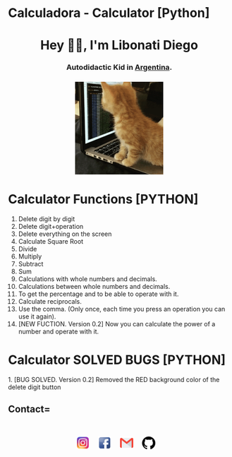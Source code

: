 # Calculadora - Calculator [Python]


<h1 align="center"> Hey 👋🏽, I'm Libonati Diego </h1>

<h3 align="center">
    Autodidactic Kid in <a href="https://www.instagram.com/die_libonati/?hl=es-la">Argentina</a>.  
</h3>

<h3 align="center">
<img align="center" alt="cat coding" src="https://github.com/DiegoLibonati/DiegoLibonati/blob/main/template/cat.gif" width="200" />
 </h3>

<h1 align="left"> Calculator Functions [PYTHON] </h1>

1. Delete digit by digit
2. Delete digit+operation
3. Delete everything on the screen
4. Calculate Square Root
5. Divide
6. Multiply
7. Subtract
8. Sum
9. Calculations with whole numbers and decimals.
10. Calculations between whole numbers and decimals.
11. To get the percentage and to be able to operate with it.
12. Calculate reciprocals.
13. Use the comma. (Only once, each time you press an operation you can use it again).
14. [NEW FUCTION. Version 0.2] Now you can calculate the power of a number and operate with it.

<h1 align="left"> Calculator SOLVED BUGS [PYTHON] </h1>
1. [BUG SOLVED. Version 0.2] Removed the RED background color of the delete digit button


<br>
<h2 align="left">
  Contact=
</h2>
<br/>

<p align="center">
 <a href="https://www.instagram.com/die_libonati/?hl=es-la"><img src="https://github.com/DiegoLibonati/DiegoLibonati/blob/main/template/ig2.png" width="30px" alt="instagram"></a> &nbsp; &nbsp;
 <a href="https://www.facebook.com/dielibonati/"><img src="https://github.com/DiegoLibonati/DiegoLibonati/blob/main/template/face.png" width="30px" alt="facebook"></a> &nbsp; &nbsp;
 <a href="mailto:diego.libonati1998@gmail.com"><img src="https://github.com/chandan-reddy-k/chandan-reddy-k/blob/master/assets/gmail.svg" width="30px" alt="mail"></a> &nbsp; &nbsp;
 <a href="https://github.com/DiegoLibonati"><img src="https://github.com/chandan-reddy-k/chandan-reddy-k/blob/master/assets/github.svg" width="30px" alt="github"></a> &nbsp; &nbsp;
</p>




